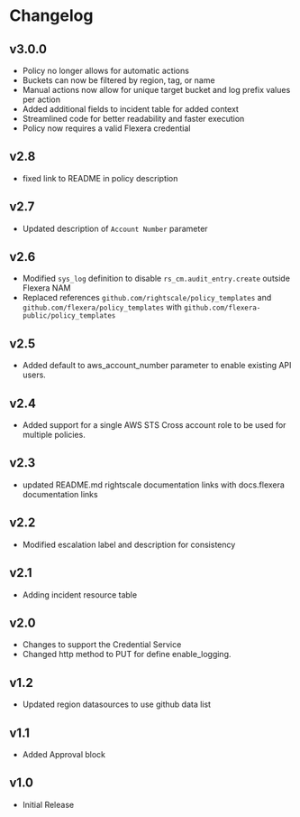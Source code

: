 # Changelog

## v3.0.0

- Policy no longer allows for automatic actions
- Buckets can now be filtered by region, tag, or name
- Manual actions now allow for unique target bucket and log prefix values per action
- Added additional fields to incident table for added context
- Streamlined code for better readability and faster execution
- Policy now requires a valid Flexera credential

## v2.8

- fixed link to README in policy description

## v2.7

- Updated description of `Account Number` parameter

## v2.6

- Modified `sys_log` definition to disable `rs_cm.audit_entry.create` outside Flexera NAM
- Replaced references `github.com/rightscale/policy_templates` and `github.com/flexera/policy_templates` with `github.com/flexera-public/policy_templates`

## v2.5

- Added default to aws_account_number parameter to enable existing API users.

## v2.4

- Added support for a single AWS STS Cross account role to be used for multiple policies.

## v2.3

- updated README.md rightscale documentation links with docs.flexera documentation links

## v2.2

- Modified escalation label and description for consistency

## v2.1

- Adding incident resource table

## v2.0

- Changes to support the Credential Service
- Changed http method to PUT for define enable_logging.

## v1.2

- Updated region datasources to use github data list

## v1.1

- Added Approval block

## v1.0

- Initial Release
